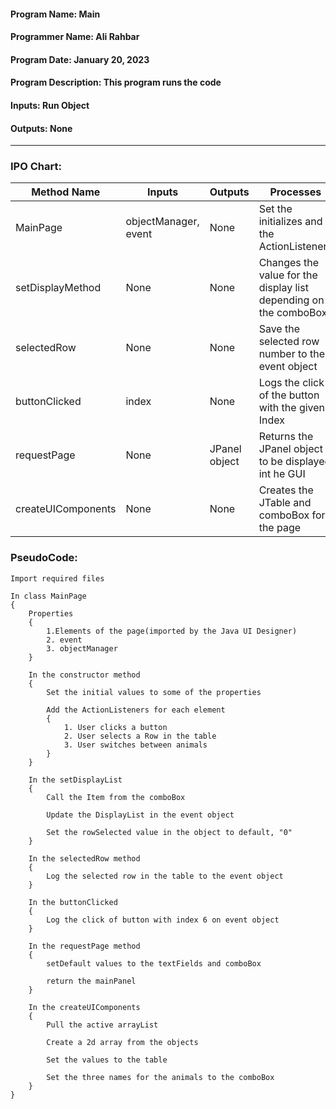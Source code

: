 #### Program Name: Main
#### Programmer Name: Ali Rahbar
#### Program Date: January 20, 2023
#### Program Description: This program runs the code
#### Inputs: Run Object
#### Outputs: None

---

### IPO Chart:


| **Method Name**    | **Inputs**           | **Outputs**   | **Processes**                                                    |
|--------------------|----------------------|---------------|------------------------------------------------------------------|
| MainPage           | objectManager, event | None          | Set the initializes and the ActionListeners                      |
| setDisplayMethod   | None                 | None          | Changes the value for the display list depending on the comboBox |
| selectedRow        | None                 | None          | Save the selected row number to the event object                 |
| buttonClicked      | index                | None          | Logs the click of the button with the given Index                |
| requestPage        | None                 | JPanel object | Returns the JPanel object to be displayed int he GUI             |
| createUIComponents | None                 | None          | Creates the JTable and comboBox for the page                     |

### PseudoCode:

```text
Import required files

In class MainPage
{
    Properties
    {
        1.Elements of the page(imported by the Java UI Designer)
        2. event
        3. objectManager
    }
    
    In the constructor method
    {
        Set the initial values to some of the properties
        
        Add the ActionListeners for each element
        {
            1. User clicks a button
            2. User selects a Row in the table
            3. User switches between animals
        }
    }
    
    In the setDisplayList
    {
        Call the Item from the comboBox
        
        Update the DisplayList in the event object
        
        Set the rowSelected value in the object to default, "0"
    }
    
    In the selectedRow method
    {
        Log the selected row in the table to the event object
    }
    
    In the buttonClicked
    {
        Log the click of button with index 6 on event object
    }
    
    In the requestPage method
    {
        setDefault values to the textFields and comboBox
        
        return the mainPanel 
    }
    
    In the createUIComponents
    {
        Pull the active arrayList
        
        Create a 2d array from the objects
        
        Set the values to the table
        
        Set the three names for the animals to the comboBox
    }
}
```

